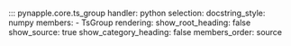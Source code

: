 ::: pynapple.core.ts_group
	handler: python
	selection:
		docstring_style: numpy
		members:
			- TsGroup
	rendering:
		show_root_heading: false
		show_source: true
		show_category_heading: false
		members_order: source
		


